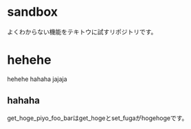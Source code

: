 # sandbox

よくわからない機能をテキトウに試すリポジトリです。

# hehehe

hehehe
hahaha
jajaja

## hahaha

get_hoge_piyo_foo_barはget_hogeとset_fugaがhogehogeです。


